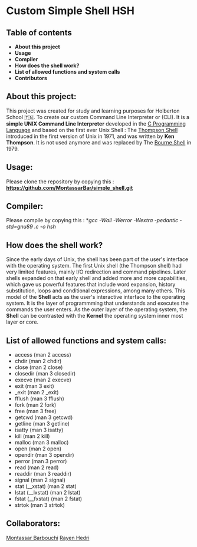# Custom Simple Shell HSH 


## Table of contents 
 - **About this project**
 - **Usage**
 - **Compiler**
 - **How does the shell work?**
 - **List of allowed functions and system calls**
 - **Contributors**


## About this project:
This project was created for study and learning purposes for Holberton School :tunisia:. To create our custom Command Line Interpreter or (CLI).
It is a **simple UNIX Command Line Interpreter** developed in the [C Programming Language](https://en.wikipedia.org/wiki/C_(programming_language)) and based on the first ever Unix Shell : The [Thompson Shell](https://en.wikipedia.org/wiki/Thompson_shell) introduced in the first version of Unix in 1971, and was written by **Ken Thompson**.
It is not used anymore and was replaced by The [Bourne Shell](https://en.wikipedia.org/wiki/Bourne_shell) in 1979.

## Usage:
Please clone the repository by copying this :
**https://github.com/MontassarBar/simple_shell.git**

## Compiler:
Please compile by copying this :
**gcc -Wall -Werror -Wextra -pedantic -std=gnu89 *.c -o hsh**

## How does the shell work?
Since the early days of Unix, the shell has been part of the user's interface with the operating system. 
The first Unix shell (the Thompson shell) had very limited features, mainly I/O redirection and command pipelines. Later shells expanded on that early shell and added more and more capabilities, which gave us powerful features that include word expansion, history substitution, loops and conditional expressions, among many others.
This model of the **Shell** acts as the user's interactive interface to the operating system.
It is the layer of programmming that understands and executes the commands the user enters.
As the outer layer of the operating system, the **Shell** can be contrasted with the **Kernel** the operating system inner most layer or core.


## List of allowed functions and system calls:
 - access (man 2 access)
 - chdir (man 2 chdir)
 - close (man 2 close)
 - closedir (man 3 closedir)
 - execve (man 2 execve)
 - exit (man 3 exit)
 - _exit (man 2 _exit)
 - fflush (man 3 fflush)
 - fork (man 2 fork)
 - free (man 3 free)
 - getcwd (man 3 getcwd)
 - getline (man 3 getline)
 - isatty (man 3 isatty)
 - kill (man 2 kill)
 - malloc (man 3 malloc)
 - open (man 2 open)
 - opendir (man 3 opendir)
 - perror (man 3 perror)
 - read (man 2 read)
 - readdir (man 3 readdir)
 - signal (man 2 signal)
 - stat (__xstat) (man 2 stat)
 - lstat (__lxstat) (man 2 lstat)
 - fstat (__fxstat) (man 2 fstat)
 - strtok (man 3 strtok)

## Collaborators:
[Montassar Barbouchi](https://github.com/MontassarBar)
[Rayen Hedri](https://github.com/rayenhdr93)
